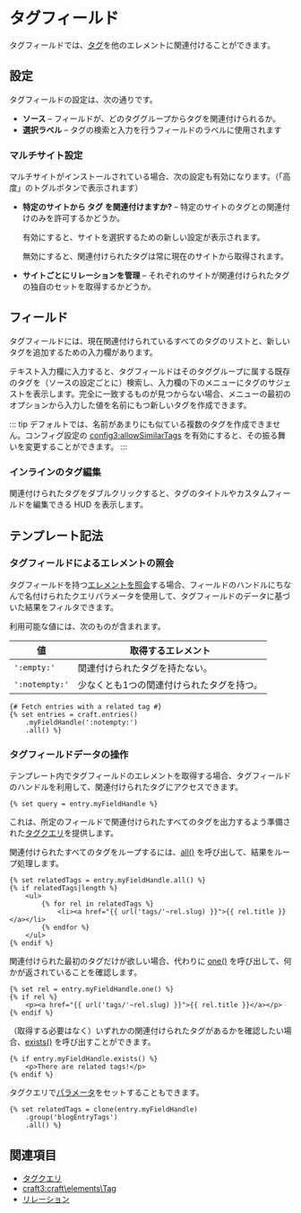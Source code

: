 # タグフィールド

タグフィールドでは、[タグ](tags.md)を他のエレメントに関連付けることができます。

## 設定

タグフィールドの設定は、次の通りです。

- **ソース** – フィールドが、どのタググループからタグを関連付けられるか。
- **選択ラベル** – タグの検索と入力を行うフィールドのラベルに使用されます

### マルチサイト設定

マルチサイトがインストールされている場合、次の設定も有効になります。（「高度」のトグルボタンで表示されます）

- **特定のサイトから タグ を関連付けますか?** – 特定のサイトのタグとの関連付けのみを許可するかどうか。

  有効にすると、サイトを選択するための新しい設定が表示されます。

  無効にすると、関連付けられたタグは常に現在のサイトから取得されます。

- **サイトごとにリレーションを管理** – それぞれのサイトが関連付けられたタグの独自のセットを取得するかどうか。

## フィールド

タグフィールドには、現在関連付けられているすべてのタグのリストと、新しいタグを追加するための入力欄があります。

テキスト入力欄に入力すると、タグフィールドはそのタググループに属する既存のタグを（ソースの設定ごとに）検索し、入力欄の下のメニューにタグのサジェストを表示します。完全に一致するものが見つからない場合、メニューの最初のオプションから入力した値を名前にもつ新しいタグを作成できます。

::: tip
デフォルトでは、名前があまりにも似ている複数のタグを作成できません。コンフィグ設定の <config3:allowSimilarTags> を有効にすると、その振る舞いを変更することができます。
:::

### インラインのタグ編集

関連付けられたタグをダブルクリックすると、タグのタイトルやカスタムフィールドを編集できる HUD を表示します。

## テンプレート記法

### タグフィールドによるエレメントの照会

タグフィールドを持つ[エレメントを照会](dev/element-queries/README.md)する場合、フィールドのハンドルにちなんで名付けられたクエリパラメータを使用して、タグフィールドのデータに基づいた結果をフィルタできます。

利用可能な値には、次のものが含まれます。

| 値              | 取得するエレメント             |
| -------------- | --------------------- |
| `':empty:'`    | 関連付けられたタグを持たない。       |
| `':notempty:'` | 少なくとも1つの関連付けられたタグを持つ。 |

```twig
{# Fetch entries with a related tag #}
{% set entries = craft.entries()
    .myFieldHandle(':notempty:')
    .all() %}
```

### タグフィールドデータの操作

テンプレート内でタグフィールドのエレメントを取得する場合、タグフィールドのハンドルを利用して、関連付けられたタグにアクセスできます。

```twig
{% set query = entry.myFieldHandle %}
```

これは、所定のフィールドで関連付けられたすべてのタグを出力するよう準備された[タグクエリ](dev/element-queries/tag-queries.md)を提供します。

関連付けられたすべてのタグをループするには、[all()](craft3:craft\db\Query::all()) を呼び出して、結果をループ処理します。

```twig
{% set relatedTags = entry.myFieldHandle.all() %}
{% if relatedTags|length %}
    <ul>
        {% for rel in relatedTags %}
            <li><a href="{{ url('tags/'~rel.slug) }}">{{ rel.title }}</a></li>
        {% endfor %}
    </ul>
{% endif %}
```

関連付けられた最初のタグだけが欲しい場合、代わりに [one()](craft3:craft\db\Query::one()) を呼び出して、何かが返されていることを確認します。

```twig
{% set rel = entry.myFieldHandle.one() %}
{% if rel %}
    <p><a href="{{ url('tags/'~rel.slug) }}">{{ rel.title }}</a></p>
{% endif %}
```

（取得する必要はなく）いずれかの関連付けられたタグがあるかを確認したい場合、[exists()](craft3:craft\db\Query::exists()) を呼び出すことができます。

```twig
{% if entry.myFieldHandle.exists() %}
    <p>There are related tags!</p>
{% endif %}
```

タグクエリで[パラメータ](dev/element-queries/tag-queries.md#parameters)をセットすることもできます。

```twig
{% set relatedTags = clone(entry.myFieldHandle)
    .group('blogEntryTags')
    .all() %}
```

## 関連項目

* [タグクエリ](dev/element-queries/tag-queries.md)
* <craft3:craft\elements\Tag>
* [リレーション](relations.md)
